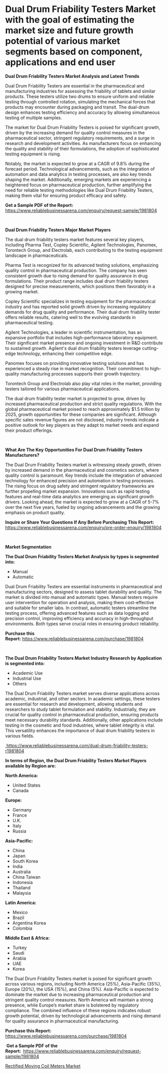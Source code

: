 <p><h1>Dual Drum Friability Testers Market with the goal of estimating the market size and future growth potential of various market segments based on component, applications and end user</h1></p><p><strong>Dual Drum Friability Testers Market Analysis and Latest Trends</strong></p>
<p><p>Dual Drum Friability Testers are essential in the pharmaceutical and manufacturing industries for assessing the friability of tablets and similar products. These testers utilize two drums to ensure uniform and reliable testing through controlled rotation, simulating the mechanical forces that products may encounter during packaging and transit. The dual-drum design enhances testing efficiency and accuracy by allowing simultaneous testing of multiple samples.</p><p>The market for Dual Drum Friability Testers is poised for significant growth, driven by the increasing demand for quality control measures in the pharmaceutical sector, stringent regulatory requirements, and a surge in research and development activities. As manufacturers focus on enhancing the quality and stability of their formulations, the adoption of sophisticated testing equipment is rising.</p><p>Notably, the market is expected to grow at a CAGR of 9.8% during the forecast period. Technological advancements, such as the integration of automation and data analytics in testing processes, are also key trends shaping the market. Additionally, emerging markets are experiencing a heightened focus on pharmaceutical production, further amplifying the need for reliable testing methodologies like Dual Drum Friability Testers, making them vital for ensuring product efficacy and safety.</p></p>
<p><strong>Get a Sample PDF of the Report:&nbsp;</strong> <a href="https://www.reliablebusinessarena.com/enquiry/request-sample/1981804?utm_campaign=2176&utm_medium=2&utm_source=Github&utm_content=ia&utm_term=02032025&utm_id=dual-drum-friability-testers">https://www.reliablebusinessarena.com/enquiry/request-sample/1981804</a></p>
<p>&nbsp;</p>
<p><strong>Dual Drum Friability Testers Major Market Players</strong></p>
<p><p>The dual drum friability testers market features several key players, including Pharma Test, Copley Scientific, Agilent Technologies, Panomex, Torontech Group, and Electrolab, each contributing to the testing equipment landscape in pharmaceuticals.</p><p>Pharma Test is recognized for its advanced testing solutions, emphasizing quality control in pharmaceutical production. The company has seen consistent growth due to rising demand for quality assurance in drug formulations. Their product range includes dual drum friability testers designed for precise measurements, which positions them favorably in a growing market.</p><p>Copley Scientific specializes in testing equipment for the pharmaceutical industry and has reported solid growth driven by increasing regulatory demands for drug quality and performance. Their dual drum friability tester offers reliable results, catering well to the evolving standards in pharmaceutical testing.</p><p>Agilent Technologies, a leader in scientific instrumentation, has an expansive portfolio that includes high-performance laboratory equipment. Their significant market presence and ongoing investment in R&D contribute to sustained growth. Agilent's dual drum friability testers leverage cutting-edge technology, enhancing their competitive edge.</p><p>Panomex focuses on providing innovative testing solutions and has experienced a steady rise in market recognition. Their commitment to high-quality manufacturing processes supports their growth trajectory.</p><p>Torontech Group and Electrolab also play vital roles in the market, providing testers tailored for various pharmaceutical applications.</p><p>The dual drum friability tester market is projected to grow, driven by increased pharmaceutical production and strict quality regulations. With the global pharmaceutical market poised to reach approximately $1.5 trillion by 2025, growth opportunities for these companies are significant. Although specific sales revenue figures are not disclosed, industry trends indicate a positive outlook for key players as they adapt to market needs and expand their product offerings.</p></p>
<p>&nbsp;</p>
<p><strong>What Are The Key Opportunities For Dual Drum Friability Testers Manufacturers?</strong></p>
<p><p>The Dual Drum Friability Testers market is witnessing steady growth, driven by increased demand in the pharmaceutical and cosmetics sectors, where quality control is paramount. Key trends include the integration of advanced technology for enhanced precision and automation in testing processes. The rising focus on drug safety and stringent regulatory frameworks are further propelling market expansion. Innovations such as rapid testing features and real-time data analytics are emerging as significant growth drivers. Looking ahead, the market is expected to grow at a CAGR of 5-7% over the next five years, fueled by ongoing advancements and the growing emphasis on product quality.</p></p>
<p><strong>Inquire or Share Your Questions If Any Before Purchasing This Report:</strong> <a href="https://www.reliablebusinessarena.com/enquiry/pre-order-enquiry/1981804?utm_campaign=2176&utm_medium=2&utm_source=Github&utm_content=ia&utm_term=02032025&utm_id=dual-drum-friability-testers">https://www.reliablebusinessarena.com/enquiry/pre-order-enquiry/1981804</a></p>
<p>&nbsp;</p>
<p><strong>Market Segmentation</strong></p>
<p><strong>The Dual Drum Friability Testers Market Analysis by types is segmented into:</strong></p>
<p><ul><li>Manual</li><li>Automatic</li></ul></p>
<p><p>Dual Drum Friability Testers are essential instruments in pharmaceutical and manufacturing sectors, designed to assess tablet durability and quality. The market is divided into manual and automatic types. Manual testers require user intervention for operation and analysis, making them cost-effective and suitable for smaller labs. In contrast, automatic testers streamline the testing process, offering advanced features such as data logging and precision control, improving efficiency and accuracy in high-throughput environments. Both types serve crucial roles in ensuring product reliability.</p></p>
<p><strong>Purchase this Report:&nbsp;</strong><a href="https://www.reliablebusinessarena.com/purchase/1981804?utm_campaign=2176&utm_medium=2&utm_source=Github&utm_content=ia&utm_term=02032025&utm_id=dual-drum-friability-testers">https://www.reliablebusinessarena.com/purchase/1981804</a></p>
<p>&nbsp;</p>
<p><strong>The Dual Drum Friability Testers Market Industry Research by Application is segmented into:</strong></p>
<p><ul><li>Academic Use</li><li>Industrial Use</li><li>Others</li></ul></p>
<p><p>The Dual Drum Friability Testers market serves diverse applications across academic, industrial, and other sectors. In academic settings, these testers are essential for research and development, allowing students and researchers to study tablet formulation and stability. Industrially, they are crucial for quality control in pharmaceutical production, ensuring products meet necessary durability standards. Additionally, other applications include testing in the cosmetic and food industries, where tablet integrity is vital. This versatility enhances the importance of dual drum friability testers in various fields.</p></p>
<p><a href="https://www.reliablebusinessarena.com/dual-drum-friability-testers-r1981804?utm_campaign=2176&utm_medium=2&utm_source=Github&utm_content=ia&utm_term=02032025&utm_id=dual-drum-friability-testers">&nbsp;https://www.reliablebusinessarena.com/dual-drum-friability-testers-r1981804</a></p>
<p><strong>In terms of Region, the Dual Drum Friability Testers Market Players available by Region are:</strong></p>
<p>
    <p> <strong> North America: </strong>
        <ul>
            <li>United States</li>
            <li>Canada</li>
        </ul>
        </p> 
    <p> <strong> Europe: </strong>
        <ul>
            <li>Germany</li>
            <li>France</li>
            <li>U.K.</li>
            <li>Italy</li>
            <li>Russia</li>
        </ul>
        </p> 
    <p> <strong> Asia-Pacific: </strong>
        <ul>
            <li>China</li>
            <li>Japan</li>
            <li>South Korea</li>
            <li>India</li>
            <li>Australia</li>
            <li>China Taiwan</li>
            <li>Indonesia</li>
            <li>Thailand</li>
            <li>Malaysia</li>
        </ul>
        </p> 
    <p> <strong> Latin America: </strong>
        <ul>
            <li>Mexico</li>
            <li>Brazil</li>
            <li>Argentina Korea</li>
            <li>Colombia</li>
        </ul>
        </p> 
    <p> <strong> Middle East & Africa: </strong>
        <ul>
            <li>Turkey</li>
            <li>Saudi</li>
            <li>Arabia</li>
            <li>UAE</li>
            <li>Korea</li>
        </ul>
    </p>
    </p>
<p><p>The Dual Drum Friability Testers market is poised for significant growth across various regions, including North America (25%), Asia-Pacific (35%), Europe (20%), the USA (15%), and China (5%). Asia-Pacific is expected to dominate the market due to increasing pharmaceutical production and stringent quality control measures. North America will maintain a strong presence, while Europe’s market share is bolstered by regulatory compliance. The combined influence of these regions indicates robust growth potential, driven by technological advancements and rising demand for quality assurance in pharmaceutical manufacturing.</p></p>
<p><strong>Purchase this Report: </strong><a href="https://www.reliablebusinessarena.com/purchase/1981804?utm_campaign=2176&utm_medium=2&utm_source=Github&utm_content=ia&utm_term=02032025&utm_id=dual-drum-friability-testers">https://www.reliablebusinessarena.com/purchase/1981804</a></p>
<p>&nbsp;<strong>Get a Sample PDF of the Report:&nbsp;&nbsp;</strong><a href="https://www.reliablebusinessarena.com/enquiry/request-sample/1981804?utm_campaign=2176&utm_medium=2&utm_source=Github&utm_content=ia&utm_term=02032025&utm_id=dual-drum-friability-testers">https://www.reliablebusinessarena.com/enquiry/request-sample/1981804</a></p>
<p><strong></strong></p>
<p><p><a href="https://github.com/elizabethdagraca/Market-Research-Report-List-5/blob/main/rectified-moving-coil-meters-market.md?utm_campaign=2176&utm_medium=2&utm_source=Github&utm_content=ia&utm_term=02032025&utm_id=dual-drum-friability-testers">Rectified Moving Coil Meters Market</a></p></p>